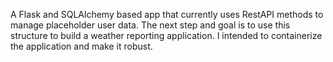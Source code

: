 A Flask and SQLAlchemy based app that currently uses RestAPI methods to manage placeholder user data.
The next step and goal is to use this structure to build a weather reporting application.
I intended to containerize the application and make it robust.
